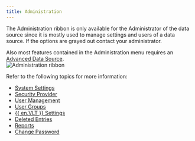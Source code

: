 ```yaml
---
title: Administration
---
```

The Administration ribbon is only available for the Administrator of the data source since it is mostly used to manage settings and users of a data source. If the options are grayed out contact your administrator.  

Also most features contained in the Administration menu requires an [Advanced Data Source](/rdm/mac/data-sources/data-sources-types/advanced-data-sources/).  
![Administration ribbon](https://webdevolutions.azureedge.net/docs/en/rdm/mac/clip10372.png) 

Refer to the following topics for more information:  

* [System Settings](/rdm/mac/commands/administration/system-settings/) 
* [Security Provider](/rdm/mac/commands/administration/security-provider/) 
* [User Management](/rdm/mac/commands/administration/user-management/) 
* [User Groups](/rdm/mac/commands/administration/user-groups-management/) 
* [{{ en.VLT }} Settings](/rdm/mac/commands/administration/vault-settings/) 
* [Deleted Entries](/rdm/mac/commands/administration/view-deleted/) 
* [Reports](/rdm/mac/commands/administration/reports/) 
* [Change Password](/rdm/mac/commands/administration/change-current-user-password/) 

